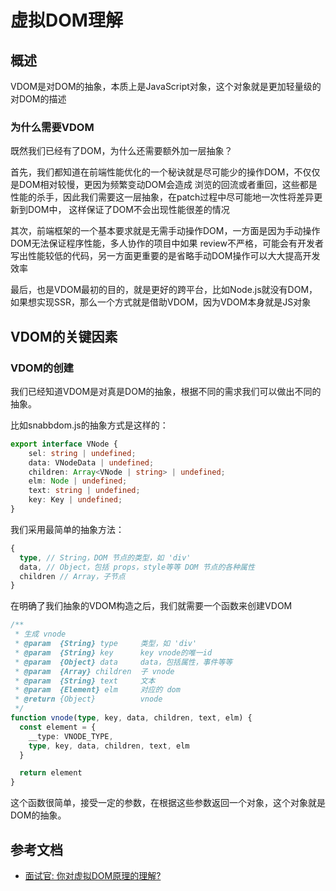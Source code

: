 # 虚拟DOM理解
## 概述
VDOM是对DOM的抽象，本质上是JavaScript对象，这个对象就是更加轻量级的对DOM的描述

### 为什么需要VDOM
既然我们已经有了DOM，为什么还需要额外加一层抽象？<br>

首先，我们都知道在前端性能优化的一个秘诀就是尽可能少的操作DOM，不仅仅是DOM相对较慢，更因为频繁变动DOM会造成
浏览的回流或者重回，这些都是性能的杀手，因此我们需要这一层抽象，在patch过程中尽可能地一次性将差异更新到DOM中，
这样保证了DOM不会出现性能很差的情况


其次，前端框架的一个基本要求就是无需手动操作DOM，一方面是因为手动操作DOM无法保证程序性能，多人协作的项目中如果
review不严格，可能会有开发者写出性能较低的代码，另一方面更重要的是省略手动DOM操作可以大大提高开发效率


最后，也是VDOM最初的目的，就是更好的跨平台，比如Node.js就没有DOM，如果想实现SSR，那么一个方式就是借助VDOM，因为VDOM本身就是JS对象

## VDOM的关键因素
### VDOM的创建
我们已经知道VDOM是对真是DOM的抽象，根据不同的需求我们可以做出不同的抽象。<br>

比如snabbdom.js的抽象方式是这样的：
```typescript
export interface VNode {
    sel: string | undefined;
    data: VNodeData | undefined;
    children: Array<VNode | string> | undefined;
    elm: Node | undefined;
    text: string | undefined;
    key: Key | undefined;
}
```

我们采用最简单的抽象方法：
```typescript
{
  type, // String，DOM 节点的类型，如 'div'
  data, // Object，包括 props，style等等 DOM 节点的各种属性
  children // Array，子节点
}
```

在明确了我们抽象的VDOM构造之后，我们就需要一个函数来创建VDOM
```typescript
/**
 * 生成 vnode
 * @param  {String} type     类型，如 'div'
 * @param  {String} key      key vnode的唯一id
 * @param  {Object} data     data，包括属性，事件等等
 * @param  {Array} children  子 vnode
 * @param  {String} text     文本
 * @param  {Element} elm     对应的 dom
 * @return {Object}          vnode
 */
function vnode(type, key, data, children, text, elm) {
  const element = {
    __type: VNODE_TYPE,
    type, key, data, children, text, elm
  }

  return element
}
```
这个函数很简单，接受一定的参数，在根据这些参数返回一个对象，这个对象就是DOM的抽象。



## 参考文档

* [面试官: 你对虚拟DOM原理的理解?](https://juejin.im/post/6844903902429577229)
